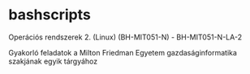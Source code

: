 # bashscripts
Operációs rendszerek 2. (Linux) (BH-MIT051-N) - BH-MIT051-N-LA-2

Gyakorló feladatok a Milton Friedman Egyetem gazdaságinformatika szakjának egyik tárgyához
